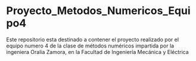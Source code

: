 # Proyecto_Metodos_Numericos_Equipo4
Este repositorio esta destinado a contener el proyecto realizado por el equipo numero 4 de la clase de métodos numéricos impartida por la ingeniera Oralia Zamora,  en la Facultad de Ingeniería Mecánica y Eléctrica
